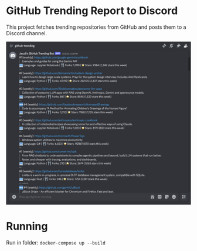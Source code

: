 # GitHub Trending Report to Discord

This project fetches trending repositories from GitHub and posts them to a Discord channel.

<p align="center">
    <img src=".github/one.png" width="600">
</p>

# Running

Run in folder: `docker-compose up --build`